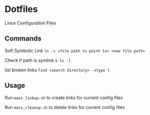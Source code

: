 # Dotfiles
Linux Configuration Files

## Commands

Soft Symbolic Link
```ln -s <file path to point to> <new file path>```

Check if path is symlink
 ```$ ls -l``` 

list broken links
```find <search directory> -xtype l```

## Usage

Run ```mass_linkup.sh``` to create links for current config files

Run ```mass_cleanup.sh``` to delete links for current config files

